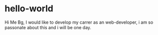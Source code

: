 # hello-world

Hi Me Bg,
I would like to develop my carrer as an web-developer, i am so passonate about this and i will be one day.
